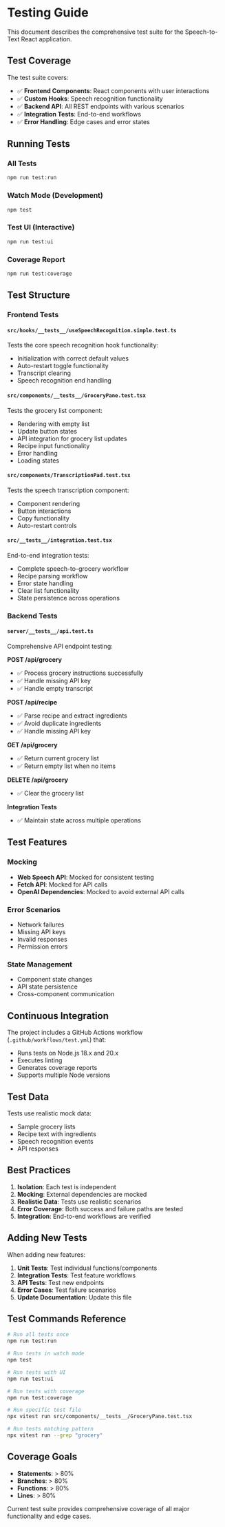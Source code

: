 # Testing Guide

This document describes the comprehensive test suite for the Speech-to-Text React application.

## Test Coverage

The test suite covers:

- ✅ **Frontend Components**: React components with user interactions
- ✅ **Custom Hooks**: Speech recognition functionality
- ✅ **Backend API**: All REST endpoints with various scenarios
- ✅ **Integration Tests**: End-to-end workflows
- ✅ **Error Handling**: Edge cases and error states

## Running Tests

### All Tests
```bash
npm run test:run
```

### Watch Mode (Development)
```bash
npm test
```

### Test UI (Interactive)
```bash
npm run test:ui
```

### Coverage Report
```bash
npm run test:coverage
```

## Test Structure

### Frontend Tests

#### `src/hooks/__tests__/useSpeechRecognition.simple.test.ts`
Tests the core speech recognition hook functionality:
- Initialization with correct default values
- Auto-restart toggle functionality
- Transcript clearing
- Speech recognition end handling

#### `src/components/__tests__/GroceryPane.test.tsx`
Tests the grocery list component:
- Rendering with empty list
- Update button states
- API integration for grocery list updates
- Recipe input functionality
- Error handling
- Loading states

#### `src/components/TranscriptionPad.test.tsx`
Tests the speech transcription component:
- Component rendering
- Button interactions
- Copy functionality
- Auto-restart controls

#### `src/__tests__/integration.test.tsx`
End-to-end integration tests:
- Complete speech-to-grocery workflow
- Recipe parsing workflow
- Error state handling
- Clear list functionality
- State persistence across operations

### Backend Tests

#### `server/__tests__/api.test.ts`
Comprehensive API endpoint testing:

**POST /api/grocery**
- ✅ Process grocery instructions successfully
- ✅ Handle missing API key
- ✅ Handle empty transcript

**POST /api/recipe**
- ✅ Parse recipe and extract ingredients
- ✅ Avoid duplicate ingredients
- ✅ Handle missing API key

**GET /api/grocery**
- ✅ Return current grocery list
- ✅ Return empty list when no items

**DELETE /api/grocery**
- ✅ Clear the grocery list

**Integration Tests**
- ✅ Maintain state across multiple operations

## Test Features

### Mocking
- **Web Speech API**: Mocked for consistent testing
- **Fetch API**: Mocked for API calls
- **OpenAI Dependencies**: Mocked to avoid external API calls

### Error Scenarios
- Network failures
- Missing API keys
- Invalid responses
- Permission errors

### State Management
- Component state changes
- API state persistence
- Cross-component communication

## Continuous Integration

The project includes a GitHub Actions workflow (`.github/workflows/test.yml`) that:
- Runs tests on Node.js 18.x and 20.x
- Executes linting
- Generates coverage reports
- Supports multiple Node versions

## Test Data

Tests use realistic mock data:
- Sample grocery lists
- Recipe text with ingredients
- Speech recognition events
- API responses

## Best Practices

1. **Isolation**: Each test is independent
2. **Mocking**: External dependencies are mocked
3. **Realistic Data**: Tests use realistic scenarios
4. **Error Coverage**: Both success and failure paths are tested
5. **Integration**: End-to-end workflows are verified

## Adding New Tests

When adding new features:

1. **Unit Tests**: Test individual functions/components
2. **Integration Tests**: Test feature workflows
3. **API Tests**: Test new endpoints
4. **Error Cases**: Test failure scenarios
5. **Update Documentation**: Update this file

## Test Commands Reference

```bash
# Run all tests once
npm run test:run

# Run tests in watch mode
npm test

# Run tests with UI
npm run test:ui

# Run tests with coverage
npm run test:coverage

# Run specific test file
npx vitest run src/components/__tests__/GroceryPane.test.tsx

# Run tests matching pattern
npx vitest run --grep "grocery"
```

## Coverage Goals

- **Statements**: > 80%
- **Branches**: > 80%
- **Functions**: > 80%
- **Lines**: > 80%

Current test suite provides comprehensive coverage of all major functionality and edge cases.
